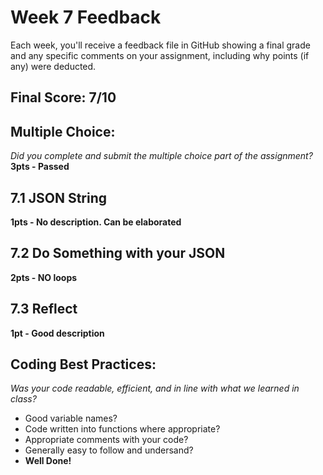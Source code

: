 # Week 7 Feedback
Each week, you'll receive a feedback file in GitHub showing a final grade and any specific comments on your assignment, including why points (if any) were deducted.


## Final Score: 7/10

## Multiple Choice:
_Did you complete and submit the multiple choice part of the assignment?_
**3pts - Passed**


## 7.1 JSON String
**1pts - No description. Can be elaborated**

## 7.2 Do Something with your JSON
**2pts - NO loops**

## 7.3 Reflect
**1pt - Good description**

## Coding Best Practices:
_Was your code readable, efficient, and in line with what we learned in class?_
* Good variable names?
* Code written into functions where appropriate?
* Appropriate comments with your code?
* Generally easy to follow and undersand?
* **Well Done!**
